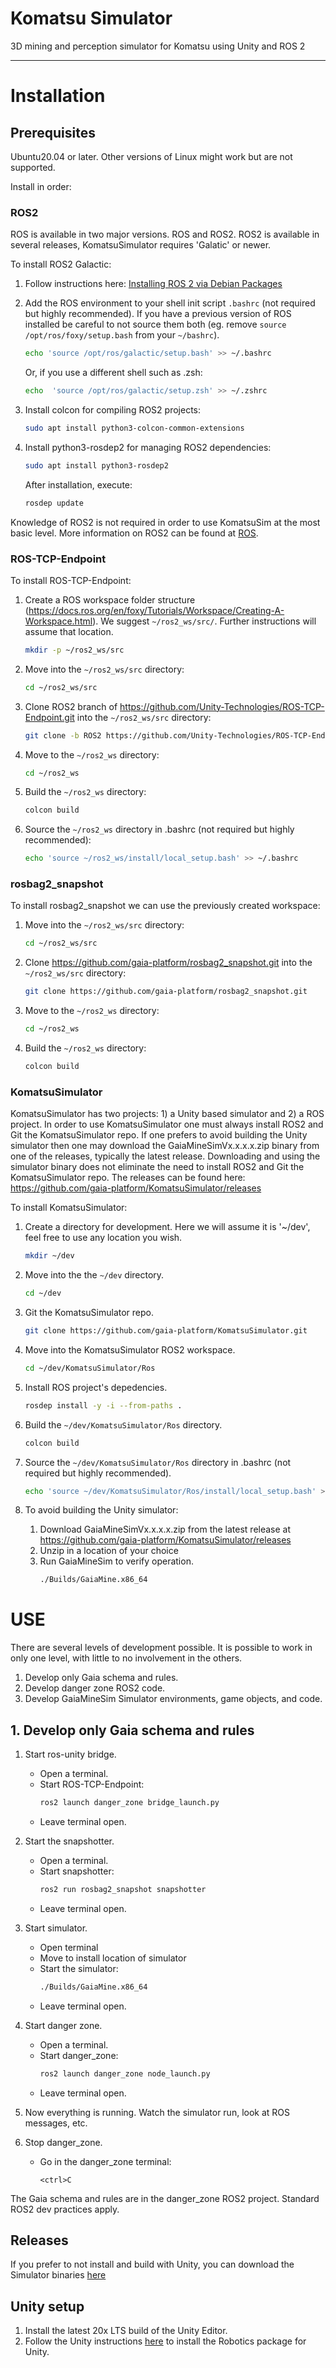 # Komatsu Simulator
3D mining and perception simulator for Komatsu using Unity and ROS 2

------------------------
# Installation

## Prerequisites

Ubuntu20.04 or later. Other versions of Linux might work but are not supported.

Install in order:

### ROS2

ROS is available in two major versions. ROS and ROS2. ROS2 is available in several releases, KomatsuSimulator requires 'Galatic' or newer.

To install ROS2 Galactic:

1. Follow instructions here: [Installing ROS 2 via Debian Packages](https://docs.ros.org/en/galactic/Installation/Ubuntu-Install-Debians.html)

2. Add the ROS environment to your shell init script `.bashrc` (not required but highly recommended). If you have a previous version of ROS installed be careful to not source them both (eg. remove `source /opt/ros/foxy/setup.bash` from your `~/bashrc`).
    ```bash
    echo 'source /opt/ros/galactic/setup.bash' >> ~/.bashrc
    ```

    Or, if you use a different shell such as .zsh:

    ```zsh
    echo  'source /opt/ros/galactic/setup.zsh' >> ~/.zshrc
    ```

3. Install colcon for compiling ROS2 projects:
    ```bash
    sudo apt install python3-colcon-common-extensions
    ```

4. Install python3-rosdep2 for managing ROS2 dependencies:
    ```bash
    sudo apt install python3-rosdep2
    ```

    After installation, execute:
    ```bash
    rosdep update
    ```

Knowledge of ROS2 is not required in order to use KomatsuSim at the most basic level. More information on ROS2 can be found at [ROS](https://www.ros.org/).

### ROS-TCP-Endpoint

To install ROS-TCP-Endpoint:

1. Create a ROS workspace folder structure (https://docs.ros.org/en/foxy/Tutorials/Workspace/Creating-A-Workspace.html). We suggest `~/ros2_ws/src/`. Further instructions will assume that location.
   ```bash
   mkdir -p ~/ros2_ws/src
   ```

2. Move into the `~/ros2_ws/src` directory:

    ```bash
    cd ~/ros2_ws/src
    ```

3. Clone ROS2 branch of https://github.com/Unity-Technologies/ROS-TCP-Endpoint.git into the `~/ros2_ws/src` directory:

    ```bash
    git clone -b ROS2 https://github.com/Unity-Technologies/ROS-TCP-Endpoint.git
    ```

4. Move to the `~/ros2_ws` directory:

    ```bash
    cd ~/ros2_ws
    ```

5. Build the `~/ros2_ws` directory:

    ```bash
    colcon build
    ```

6. Source the `~/ros2_ws` directory in .bashrc (not required but highly recommended):

    ```bash
    echo 'source ~/ros2_ws/install/local_setup.bash' >> ~/.bashrc
    ```

### rosbag2_snapshot

To install rosbag2_snapshot we can use the previously created workspace:

1. Move into the `~/ros2_ws/src` directory:

    ```bash
    cd ~/ros2_ws/src
    ```
   
2. Clone https://github.com/gaia-platform/rosbag2_snapshot.git into the `~/ros2_ws/src` directory:

   ```bash
   git clone https://github.com/gaia-platform/rosbag2_snapshot.git
    ```

4. Move to the `~/ros2_ws` directory:

    ```bash
    cd ~/ros2_ws
    ```

5. Build the `~/ros2_ws` directory:

    ```bash
    colcon build
    ```

### KomatsuSimulator

KomatsuSimulator has two projects: 1) a Unity based simulator and 2) a ROS project. In order to use KomatsuSimulator one must always install ROS2 and Git the KomatsuSimulator repo. If one prefers to avoid building the Unity simulator then one may download the GaiaMineSimVx.x.x.x.zip binary from one of the releases, typically the latest release. Downloading and using the simulator binary does not eliminate the need to install ROS2 and Git the KomatsuSimulator repo. The releases can be found here: https://github.com/gaia-platform/KomatsuSimulator/releases

To install KomatsuSimulator:

1. Create a directory for development. Here we will assume it is '~/dev', feel free to use any location you wish.
    ```bash
    mkdir ~/dev
    ```

2. Move into the the `~/dev` directory.
    ```bash
    cd ~/dev
    ```

3. Git the KomatsuSimulator repo.
    ```bash
    git clone https://github.com/gaia-platform/KomatsuSimulator.git
    ```

4. Move into the KomatsuSimulator ROS2 workspace.
    ```bash
    cd ~/dev/KomatsuSimulator/Ros
    ```

5. Install ROS project's depedencies.
    ```bash
    rosdep install -y -i --from-paths .
    ```

6. Build the `~/dev/KomatsuSimulator/Ros` directory.
    ```bash
    colcon build
    ```

7. Source the `~/dev/KomatsuSimulator/Ros` directory in .bashrc (not required but highly recommended).
    ```bash
    echo 'source ~/dev/KomatsuSimulator/Ros/install/local_setup.bash' >> ~/.bashrc
    ```

8. To avoid building the Unity simulator:
   1. Download GaiaMineSimVx.x.x.x.zip from the latest release at https://github.com/gaia-platform/KomatsuSimulator/releases
   2. Unzip in a location of your choice
   3. Run GaiaMineSim to verify operation.
       ```bash
       ./Builds/GaiaMine.x86_64
       ```

# USE

There are several levels of development possible. It is possible to work in only one level, with little to no involvement in the others.

1. Develop only Gaia schema and rules.
2. Develop danger zone ROS2 code.
3. Develop GaiaMineSim Simulator environments, game objects, and code.

## 1. Develop only Gaia schema and rules

1. Start ros-unity bridge.
   - Open a terminal.
   - Start ROS-TCP-Endpoint:
        ```bash
        ros2 launch danger_zone bridge_launch.py
        ```
   - Leave terminal open.

2. Start the snapshotter.
   - Open a terminal.
   - Start snapshotter:
        ```bash
        ros2 run rosbag2_snapshot snapshotter
        ```
   - Leave terminal open.

3. Start simulator.
   - Open terminal
   - Move to install location of simulator
   - Start the simulator:
        ```bash
        ./Builds/GaiaMine.x86_64
        ```
   - Leave terminal open.

4. Start danger zone.
   - Open a terminal.
   - Start danger_zone:
        ```bash
        ros2 launch danger_zone node_launch.py
        ```
   - Leave terminal open.

5. Now everything is running. Watch the simulator run, look at ROS messages, etc.

6. Stop danger_zone.
   - Go in the danger_zone terminal:
        ```
        <ctrl>C
        ```

The Gaia schema and rules are in the danger_zone ROS2 project. Standard ROS2 dev practices apply.

## Releases
If you prefer to not install and build with Unity, you can download the Simulator binaries [here](https://github.com/gaia-platform/KomatsuSimulator/releases)

## Unity setup
1. Install the latest 20x LTS build of the Unity Editor.
2. Follow the Unity instructions [here](https://github.com/Unity-Technologies/Unity-Robotics-Hub/blob/main/tutorials/ros_unity_integration/setup.md#-unity-setup) to install the Robotics package for Unity.
